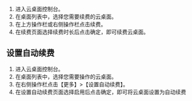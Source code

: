 1. 进入云桌面控制台。
2. 在桌面列表中，选择您需要续费的云桌面。
3. 在上方操作栏或右侧操作栏点击续费。
4. 在续费页面选择续费时长后点击确定，即可续费云桌面。

## 设置自动续费
1. 进入云桌面控制台。
2. 在桌面列表中，选择您需要操作的云桌面。
3. 在右侧操作栏点击【更多】>【设置自动续费】。
4. 在设置自动续费页面选择启用后点击确定，即可将云桌面设置为自动续费
